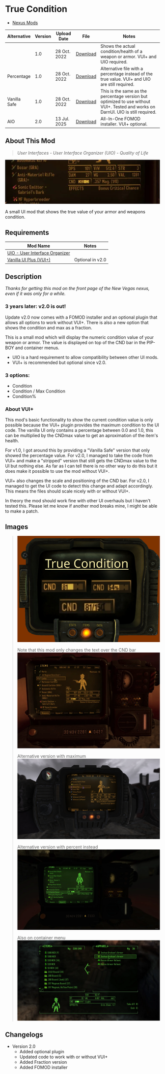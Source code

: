 # True Condition

- [Nexus Mods](https://www.nexusmods.com/newvegas/mods/78796)

| Alternative  | Version | Upload Date  | File                                                                                                                                                                         | Notes                                                                                                                            |
| ------------ | ------- | ------------ | ---------------------------------------------------------------------------------------------------------------------------------------------------------------------------- | -------------------------------------------------------------------------------------------------------------------------------- |
|              | 1.0     | 28 Oct. 2022 | [Download](https://github.com/Starlight-Skull/game-mods/raw/refs/heads/main/Fallout%20New%20Vegas/True%20Condition/Archive/True%20Condition%20v1.0.zip)                      | Shows the actual condition/health of a weapon or armor. VUI+ and UIO required.                                                   |
| Percentage   | 1.0     | 28 Oct. 2022 | [Download](https://github.com/Starlight-Skull/game-mods/raw/refs/heads/main/Fallout%20New%20Vegas/True%20Condition/Archive/True%20Condition%20v1.0%20-%20Percentage.zip)     | Alternative file with a percentage instead of the true value. VUI+ and UIO are still required.                                   |
| Vanilla Safe | 1.0     | 28 Oct. 2022 | [Download](https://github.com/Starlight-Skull/game-mods/raw/refs/heads/main/Fallout%20New%20Vegas/True%20Condition/Archive/True%20Condition%20v1.0%20-%20Vanilla%20Safe.zip) | This is the same as the percentage version but optimized to use without VUI+. Tested and works on DarnUI. UIO is still required. |
| AIO          | 2.0     | 13 Jul. 2025 | [Download](https://github.com/Starlight-Skull/game-mods/raw/refs/heads/main/Fallout%20New%20Vegas/True%20Condition/Archive/True%20Condition%20v2.0%20-%20AIO.zip)            | All-In-One FOMOD installer. VUI+ optional.                                                                                       |

## About This Mod

> *User Interfaces - User Interface Organizer (UIO) - Quality of Life*

![banner](./Images/banner.webp)

A small UI mod that shows the true value of your armor and weapons condition.

## Requirements

| Mod Name                                                                                          | Notes            |
| ------------------------------------------------------------------------------------------------- | ---------------- |
| [UIO - User Interface Organizer](https://www.nexusmods.com/newvegas/mods/57174)                   |                  |
| [Vanilla UI Plus (VUI+)](https://www.moddb.com/mods/vanilla-ui-plus/downloads/vanilla-ui-plus-nv) | Optional in v2.0 |

## Description

*Thanks for getting this mod on the front page of the New Vegas nexus, even if it was only for a while.* <br/>

### 3 years later: v2.0 is out!

Update v2.0 now comes with a FOMOD installer and an optional plugin that allows all options to work without VUI+.
There is also a new option that shows the condition and max as a fraction.

This is a small mod which will display the numeric condition value of your weapon or armor.
The value is displayed on top of the CND bar in the PIP-BOY and container menus.

- UIO is a hard requirement to allow compatibility between other UI mods.
- VUI+ is recommended but optional since v2.0.

### 3 options:

- Condition
- Condition / Max Condition
- Condition%

### About VUI+

This mod's basic functionality to show the current condition value is only possible because the VUI+ plugin provides the maximum condition to the UI code. The vanilla UI only contains a percentage between 0.0 and 1.0, this can be multiplied by the CNDmax value to get an aproximation of the item's health.

For v1.0, I got around this by providing a "Vanilla Safe" version that only showed the percentage value.
For v2.0, I managed to take the code from VUI+ and make a "stripped" version that still gets the CNDmax value to the UI but nothing else.
As far as I can tell there is no other way to do this but it does make it possible to use the mod without VUI+.

VUI+ also changes the scale and positioning of the CND bar. For v2.0, I managed to get the UI code to detect this change and adapt accordingly. This means the files should scale nicely with or without VUI+.

In theory the mod should work fine with other UI overhauls but I haven't tested this. Please let me know if another mod breaks mine, I might be able to make a patch.

## Images

> ![img-1](./Images/img-1.png)
>
> Note that this mod only changes the text over the CND bar ![img-2](./Images/img-2.webp)
>
> Alternative version with maximum ![img-3](./Images/img-3.jpeg)
>
> Alternative version with percent instead ![img-4](./Images/img-4.webp)
>
> Also on container menu ![img-5](./Images/img-5.webp)

## Changelogs

- Version 2.0
  - Added optional plugin
  - Updated code to work with or without VUI+
  - Added Fraction version
  - Added FOMOD installer
